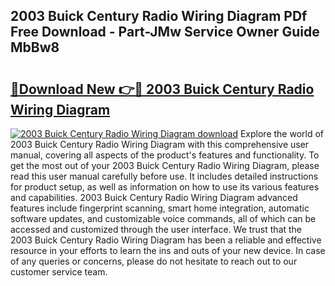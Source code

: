 ## 2003 Buick Century Radio Wiring Diagram PDf Free Download - Part-JMw Service Owner Guide MbBw8

# <h2><a href="http://dflxuo.blite.top/?on=2003+Buick+Century+Radio+Wiring+Diagram">🔗Download New 👉🔴 2003 Buick Century Radio Wiring Diagram</a></h2>

[![2003 Buick Century Radio Wiring Diagram download](https://i.imgur.com/lujVjoI.png)](http://dflxuo.blite.top/?on=2003+Buick+Century+Radio+Wiring+Diagram)
Explore the world of 2003 Buick Century Radio Wiring Diagram with this comprehensive user manual, covering all aspects of the product's features and functionality. To get the most out of your 2003 Buick Century Radio Wiring Diagram, please read this user manual carefully before use. It includes detailed instructions for product setup, as well as information on how to use its various features and capabilities. 2003 Buick Century Radio Wiring Diagram advanced features include fingerprint scanning, smart home integration, automatic software updates, and customizable voice commands, all of which can be accessed and customized through the user interface. We trust that the 2003 Buick Century Radio Wiring Diagram has been a reliable and effective resource in your efforts to learn the ins and outs of your new device. In case of any queries or concerns, please do not hesitate to reach out to our customer service team.
